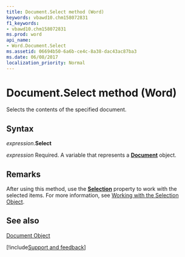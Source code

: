 ```yaml
---
title: Document.Select method (Word)
keywords: vbawd10.chm158072831
f1_keywords:
- vbawd10.chm158072831
ms.prod: word
api_name:
- Word.Document.Select
ms.assetid: 06694b50-6a6b-ce4c-8a38-dac43ac87ba3
ms.date: 06/08/2017
localization_priority: Normal
---
```



# Document.Select method (Word)

Selects the contents of the specified document.


## Syntax

_expression_.**Select**

_expression_ Required. A variable that represents a **[Document](Word.Document.md)** object.


## Remarks

After using this method, use the  **[Selection](Word.Selection.md)** property to work with the selected items. For more information, see [Working with the Selection Object](../word/Concepts/Working-with-Word/working-with-the-selection-object.md).


## See also


[Document Object](Word.Document.md)

[!include[Support and feedback](~/includes/feedback-boilerplate.md)]